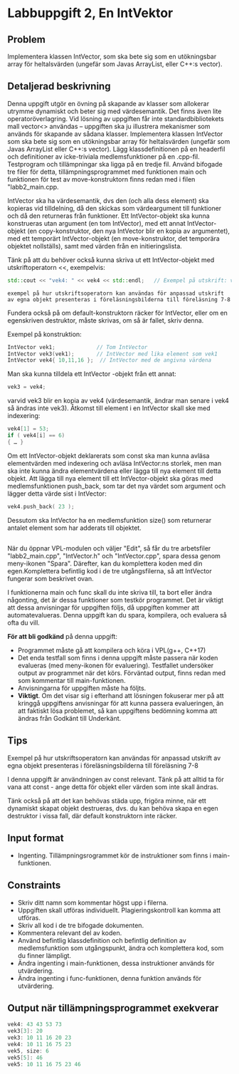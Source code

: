 # Labbuppgift 2, En IntVektor
## Problem
Implementera klassen IntVector, som ska bete sig som en utökningsbar array för heltalsvärden (ungefär som Javas 
ArrayList<integer>, eller C++:s vector<int>).

## Detaljerad beskrivning
Denna uppgift utgör en övning på skapande av klasser som allokerar utrymme dynamiskt och beter sig med värdesemantik. 
Det finns även lite operatoröverlagring. Vid lösning av uppgiften får inte standardbibliotekets mall vector<> 
användas – uppgiften ska ju illustrera mekanismer som används för skapande av sådana klasser. Implementera klassen 
IntVector som ska bete sig som en utökningsbar array för heltalsvärden (ungefär som Javas ArrayList<Integer> eller C++:s 
vector<int>). Lägg klassdefinitionen på en headerfil och definitioner av icke-triviala medlemsfunktioner på en .cpp-fil. 
Testprogram och tillämpningar ska ligga på en tredje fil. Använd bifogade tre filer för detta, tillämpningsprogrammet 
med funktionen main och funktionen för test av move-konstruktorn finns redan med i filen "labb2_main.cpp. 

IntVector ska ha värdesemantik, dvs den (och alla dess element) ska kopieras vid tilldelning, då den skickas som 
värdeargument till funktioner och då den returneras från funktioner. Ett IntVector-objekt ska kunna konstrueras utan 
argument (en tom IntVector), med ett annat IntVector-objekt (en copy-konstruktor, den nya IntVector blir en kopia av 
argumentet), med ett temporärt IntVector-objekt (en move-konstruktor, det temporära objektet nollställs), samt med 
värden från en initieringslista.

Tänk på att du behöver också kunna skriva ut ett IntVector-objekt med utskriftoperatorn <<, exempelvis:
```c++
std::cout << "vek4: " << vek4 << std::endl;   // Exempel på utskrift: vek4: 43 43 53 73
```

`exempel på hur utskriftsoperatorn kan användas för anpassad utskrift av egna objekt presenteras i föreläsningsbilderna till föreläsning 7-8`

Fundera också på om default-konstruktorn räcker för IntVector, eller om en egenskriven destruktor, måste skrivas, om så är fallet, skriv denna.

Exempel på konstruktion:
```c++
IntVector vek1;             // Tom IntVector
IntVector vek3(vek1);       // IntVector med lika element som vek1
IntVector vek4{ 10,11,16 };  // IntVector med de angivna värdena
```

Man ska kunna tilldela ett IntVector -objekt från ett annat:
```c++
vek3 = vek4;
```
varvid vek3 blir en kopia av vek4 (värdesemantik, ändrar man senare i vek4 så ändras inte vek3).
Åtkomst till element i en IntVector skall ske med indexering:
```c++
vek4[1] = 53;
if ( vek4[i] == 6)
{ … }
```

Om ett IntVector-objekt deklarerats som const ska man kunna avläsa elementvärden med indexering och avläsa IntVector:ns 
storlek, men man ska inte kunna ändra elementvärdena eller lägga till nya element till detta objekt. Att lägga till nya 
element till ett IntVector-objekt ska göras med medlemsfunktionen push_back, som tar det nya värdet som argument och 
lägger detta värde sist i IntVector: 
```c++
vek4.push_back( 23 );
```
Dessutom ska IntVector ha en medlemsfunktion size() som returnerar antalet element som har adderats till objektet.

## 

När du öppnar VPL-modulen och väljer "Edit", så får du tre arbetsfiler "labb2_main.cpp", "IntVector.h" och "IntVector.cpp",
spara dessa genom meny-ikonen "Spara". Därefter, kan du komplettera koden med din egen.Komplettera befintlig kod i de 
tre utgångsfilerna, så att IntVector fungerar som beskrivet ovan.

I funktionerna main och func skall du inte skriva till, ta bort eller ändra någonting, det är dessa funktioner som testkör programmet.
Det är viktigt att dessa anvisningar för uppgiften följs, då uppgiften kommer att automatevalueras.
Denna uppgift kan du spara, kompilera, och evaluera så ofta du vill.

**För att bli godkänd** på denna uppgift:

* Programmet måste gå att kompilera och köra i VPL(g++, C++17)
* Det enda testfall som finns i denna uppgift måste passera när koden evalueras (med meny-ikonen för evaluering). 
Testfallet undersöker output av programmet när det körs. Förväntad output, finns redan med som kommentar till main-funktionen. 
* Anvisningarna för uppgiften måste ha följts.
* **Viktigt**. Om det visar sig i efterhand att lösningen fokuserar mer på att kringgå uppgiftens anvisningar för att 
kunna passera evalueringen, än att faktiskt lösa problemet, så kan uppgiftens bedömning komma att ändras från Godkänt till Underkänt.

## Tips
Exempel på hur utskriftsoperatorn kan användas för anpassad utskrift av egna objekt presenteras i föreläsningsbilderna till föreläsning 7-8

I denna uppgift är användningen av const relevant. Tänk på att alltid ta för vana att const - ange detta för objekt eller värden som inte skall ändras.

Tänk också på att det kan behövas städa upp, frigöra minne, när ett dynamiskt skapat objekt destrueras, dvs. du kan behöva skapa en egen destruktor i vissa fall, där default konstruktorn inte räcker.

## Input format
* Ingenting. Tillämpningsrogrammet kör de instruktioner som finns i main-funktionen.

## Constraints
* Skriv ditt namn som kommentar högst upp i filerna.
* Uppgiften skall utföras individuellt. Plagieringskontroll kan komma att utföras.
* Skriv all kod i de tre bifogade dokumenten.
* Kommentera relevant del av koden.
* Använd befintlig klassdefinition och befintlig definition av medlemsfunktion som utgångspunkt, ändra och komplettera kod, som du finner lämpligt.
* Ändra ingenting i main-funktionen, dessa instruktioner används för utvärdering.
* Ändra ingenting i func-funktionen, denna funktion används för utvärdering.

## Output när tillämpningsprogrammet exekverar
```c++
vek4: 43 43 53 73
vek3[3]: 20
vek3: 10 11 16 20 23
vek4: 10 11 16 75 23
vek5, size: 6
vek5[5]: 46
vek5: 10 11 16 75 23 46
```

